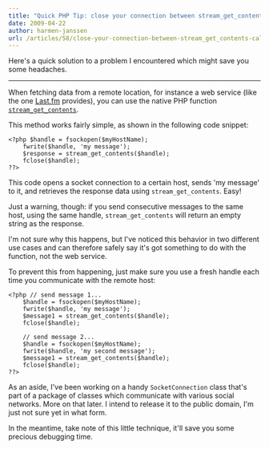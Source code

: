 ```yaml
---
title: "Quick PHP Tip: close your connection between stream_get_contents calls"
date: 2009-04-22
author: harmen-janssen
url: /articles/58/close-your-connection-between-stream_get_contents-calls
---
```


<p>Here's a quick solution to a problem I encountered which might save you some headaches.</p>

---

When fetching data from a remote location, for instance a web service (like the one [Last.fm](http://last.fm) provides), you can use the native PHP function [`stream_get_contents`](http://php.net/stream_get_contents).

This method works fairly simple, as shown in the following code snippet:

```
<?php $handle = fsockopen($myHostName);
	fwrite($handle, 'my message');
	$response = stream_get_contents($handle);
	fclose($handle);
??>
```

This code opens a socket connection to a certain host, sends 'my message' to it, and retrieves the response data using `stream_get_contents`. Easy!

Just a warning, though: if you send consecutive messages to the same host, using the same handle, `stream_get_contents` will return an empty string as the response.

I'm not sure why this happens, but I've noticed this behavior in two different use cases and can therefore safely say it's got something to do with the function, not the web service.

To prevent this from happening, just make sure you use a fresh handle each time you communicate with the remote host:

```
<?php // send message 1...
	$handle = fsockopen($myHostName);
	fwrite($handle, 'my message');
	$message1 = stream_get_contents($handle);
	fclose($handle);

	// send message 2...
	$handle = fsockopen($myHostName);
	fwrite($handle, 'my second message');
	$message1 = stream_get_contents($handle);
	fclose($handle);
??>
```

As an aside, I've been working on a handy `SocketConnection` class that's part of a package of classes which communicate with various social networks. More on that later. I intend to release it to the public domain, I'm just not sure yet in what form.

In the meantime, take note of this little technique, it'll save you some precious debugging time.

